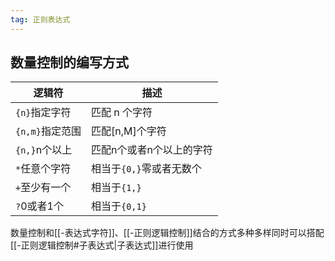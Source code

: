 ```yaml
---
tag: 正则表达式
---
```

数量控制的编写方式
---
| 逻辑符          | 描述                     |
| --------------- | ------------------------ |
| `{n}`指定字符   | 匹配 n 个字符            |
| `{n,m}`指定范围 | 匹配[n,M]个字符          |
| `{n,}`n个以上   | 匹配n个或者n个以上的字符 |
| `*`任意个字符   | 相当于`{0,}`零或者无数个 |
| `+`至少有一个   | 相当于`{1,}`             |
| `?`0或者1个     | 相当于`{0,1}`            |

数量控制和[[-表达式字符]]、[[-正则逻辑控制]]结合的方式多种多样同时可以搭配[[-正则逻辑控制#子表达式|子表达式]]进行使用